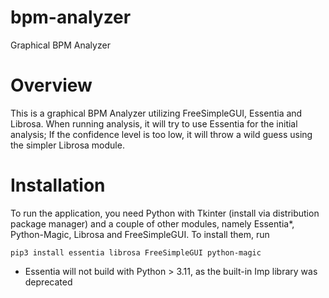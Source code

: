 # bpm-analyzer
Graphical BPM Analyzer

# Overview
This is a graphical BPM Analyzer utilizing FreeSimpleGUI, Essentia and Librosa.
When running analysis, it will try to use Essentia for the initial analysis;
If the confidence level is too low, it will throw a wild guess using the simpler Librosa module.

# Installation
To run the application, you need Python with Tkinter (install via distribution package manager) and a couple of other modules, namely Essentia*, Python-Magic, Librosa and FreeSimpleGUI.
To install them, run

```
pip3 install essentia librosa FreeSimpleGUI python-magic
```

* Essentia will not build with Python > 3.11, as the built-in Imp library was deprecated
